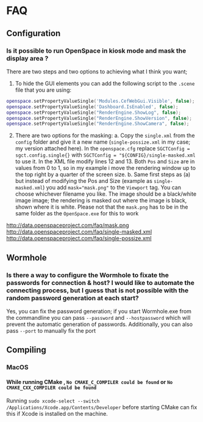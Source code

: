 # FAQ

## Configuration
### Is it possible to run OpenSpace in kiosk mode and mask the display area ?
There are two steps and two options to achieving what I think you want;
1. To hide the GUI elements you can add the following script to the `.scene` file that you are using:
```lua
openspace.setPropertyValueSingle('Modules.CefWebGui.Visible', false);
openspace.setPropertyValueSingle('Dashboard.IsEnabled', false);
openspace.setPropertyValueSingle("RenderEngine.ShowLog", false);
openspace.setPropertyValueSingle("RenderEngine.ShowVersion", false);
openspace.setPropertyValueSingle("RenderEngine.ShowCamera", false);
```

2. There are two options for the masking:
  a. Copy the `single.xml` from the `config` folder and give it a new name (`single-possize.xml` in my case; my version attached here). In the `openspace.cfg` replace `SGCTConfig = sgct.config.single{}` with `SGCTConfig = "${CONFIG}/single-masked.xml` to use it. In the XML file modify lines 12 and 13. Both `Pos` and `Size` are in values from 0 to 1, so in my example i move the rendering window up to the top right by a quarter of the screen size.
b. Same first steps as (a) but instead of modifying the Pos and Size (example as `single-masked.xml`) you add `mask="mask.png"` to the `Viewport` tag. You can choose whichever filename you like. The image should be a black/white image image; the rendering is masked out where the image is black, shown where it is white. Please not that the `mask.png` has to be in the same folder as the `OpenSpace.exe` for this to work

http://data.openspaceproject.com/faq/mask.png
http://data.openspaceproject.com/faq/single-masked.xml
http://data.openspaceproject.com/faq/single-possize.xml

## Wormhole
### Is there a way to configure the Wormhole to fixate the passwords for connection & host? I would like to automate the connecting process, but I guess that is not possible with the random password generation at each start?
Yes, you can fix the password generation; if you start Wormhole.exe from the commandline you can pass `--password` and `--hostpassword` which will prevent the automatic generation of passwords. Additionally, you can also pass `--port` to manually fix the port

## Compiling
### MacOS
#### While running CMake , `No CMAKE_C_COMPILER could be found` or `No CMAKE_CXX_COMPILER could be found`
Running
`sudo xcode-select --switch /Applications/Xcode.app/Contents/Developer`
before starting CMake can fix this if Xcode is installed on the machine.
